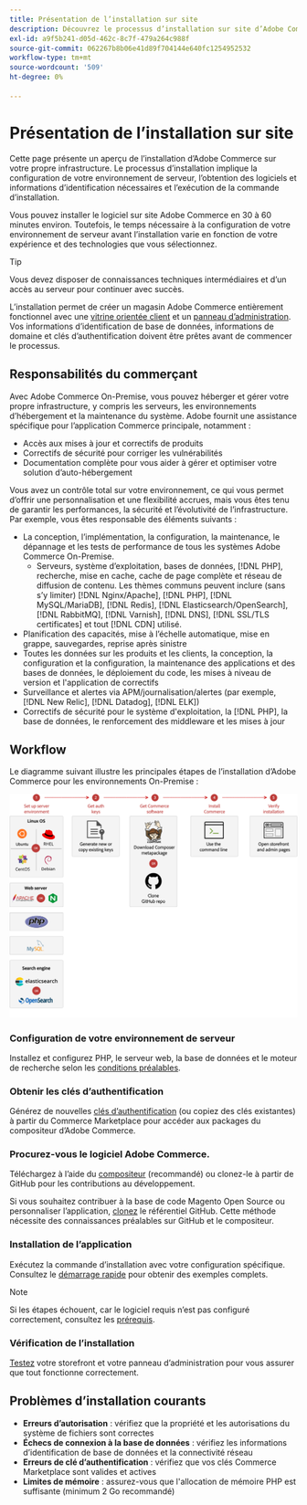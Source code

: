 ```yaml
---
title: Présentation de l’installation sur site
description: Découvrez le processus d’installation sur site d’Adobe Commerce. Découvrez la configuration requise pour le serveur, les étapes de configuration et les bonnes pratiques de déploiement.
exl-id: a9f5b241-d05d-462c-8c7f-479a264c988f
source-git-commit: 062267b8b06e41d89f704144e640fc1254952532
workflow-type: tm+mt
source-wordcount: '509'
ht-degree: 0%

---
```



# Présentation de l’installation sur site

Cette page présente un aperçu de l’installation d’Adobe Commerce sur votre propre infrastructure. Le processus d’installation implique la configuration de votre environnement de serveur, l’obtention des logiciels et informations d’identification nécessaires et l’exécution de la commande d’installation.

Vous pouvez installer le logiciel sur site Adobe Commerce en 30 à 60 minutes environ. Toutefois, le temps nécessaire à la configuration de votre environnement de serveur avant l’installation varie en fonction de votre expérience et des technologies que vous sélectionnez.

>[!TIP]
>
>Vous devez disposer de connaissances techniques intermédiaires et d’un accès au serveur pour continuer avec succès.

L’installation permet de créer un magasin Adobe Commerce entièrement fonctionnel avec une [vitrine orientée client](https://experienceleague.adobe.com/en/docs/commerce-admin/start/storefront/storefront) et un [panneau d’administration](https://experienceleague.adobe.com/en/docs/commerce-admin/start/admin/admin). Vos informations d’identification de base de données, informations de domaine et clés d’authentification doivent être prêtes avant de commencer le processus.

## Responsabilités du commerçant

Avec Adobe Commerce On-Premise, vous pouvez héberger et gérer votre propre infrastructure, y compris les serveurs, les environnements d’hébergement et la maintenance du système. Adobe fournit une assistance spécifique pour l’application Commerce principale, notamment :

- Accès aux mises à jour et correctifs de produits
- Correctifs de sécurité pour corriger les vulnérabilités
- Documentation complète pour vous aider à gérer et optimiser votre solution d’auto-hébergement

Vous avez un contrôle total sur votre environnement, ce qui vous permet d’offrir une personnalisation et une flexibilité accrues, mais vous êtes tenu de garantir les performances, la sécurité et l’évolutivité de l’infrastructure. Par exemple, vous êtes responsable des éléments suivants :

- La conception, l’implémentation, la configuration, la maintenance, le dépannage et les tests de performance de tous les systèmes Adobe Commerce On-Premise.
   - Serveurs, système d’exploitation, bases de données, [!DNL PHP], recherche, mise en cache, cache de page complète et réseau de diffusion de contenu. Les thèmes communs peuvent inclure (sans s’y limiter) [!DNL Nginx/Apache], [!DNL PHP], [!DNL MySQL/MariaDB], [!DNL Redis], [!DNL Elasticsearch/OpenSearch], [!DNL RabbitMQ], [!DNL Varnish], [!DNL DNS], [!DNL SSL/TLS certificates] et tout [!DNL CDN] utilisé.
- Planification des capacités, mise à l’échelle automatique, mise en grappe, sauvegardes, reprise après sinistre
- Toutes les données sur les produits et les clients, la conception, la configuration et la configuration, la maintenance des applications et des bases de données, le déploiement du code, les mises à niveau de version et l&#39;application de correctifs
- Surveillance et alertes via APM/journalisation/alertes (par exemple, [!DNL New Relic], [!DNL Datadog], [!DNL ELK])
- Correctifs de sécurité pour le système d&#39;exploitation, la [!DNL PHP], la base de données, le renforcement des middleware et les mises à jour

## Workflow

Le diagramme suivant illustre les principales étapes de l’installation d’Adobe Commerce pour les environnements On-Premise :

![Fonctionnement de l’installation](../assets/installation/on-premises-install.drawio.svg)

### Configuration de votre environnement de serveur

Installez et configurez PHP, le serveur web, la base de données et le moteur de recherche selon les [conditions préalables](prerequisites/overview.md).

### Obtenir les clés d’authentification

Générez de nouvelles [clés d’authentification](prerequisites/authentication-keys.md) (ou copiez des clés existantes) à partir du Commerce Marketplace pour accéder aux packages du compositeur d’Adobe Commerce.

### Procurez-vous le logiciel Adobe Commerce.

Téléchargez à l’aide du [compositeur](prerequisites/commerce.md) (recommandé) ou clonez-le à partir de GitHub pour les contributions au développement.

Si vous souhaitez contribuer à la base de code Magento Open Source ou personnaliser l’application, [clonez](https://developer.adobe.com/commerce/contributor/guides/install/clone-repository/) le référentiel GitHub. Cette méthode nécessite des connaissances préalables sur GitHub et le compositeur.

### Installation de l’application

Exécutez la commande d’installation avec votre configuration spécifique. Consultez le [démarrage rapide](composer.md) pour obtenir des exemples complets.

>[!NOTE]
>
>Si les étapes échouent, car le logiciel requis n’est pas configuré correctement, consultez les [prérequis](prerequisites/overview.md).

### Vérification de l’installation

[Testez](next-steps/verify.md) votre storefront et votre panneau d’administration pour vous assurer que tout fonctionne correctement.

## Problèmes d’installation courants

- **Erreurs d’autorisation** : vérifiez que la propriété et les autorisations du système de fichiers sont correctes
- **Échecs de connexion à la base de données** : vérifiez les informations d’identification de base de données et la connectivité réseau
- **Erreurs de clé d’authentification** : vérifiez que vos clés Commerce Marketplace sont valides et actives
- **Limites de mémoire** : assurez-vous que l&#39;allocation de mémoire PHP est suffisante (minimum 2 Go recommandé)
